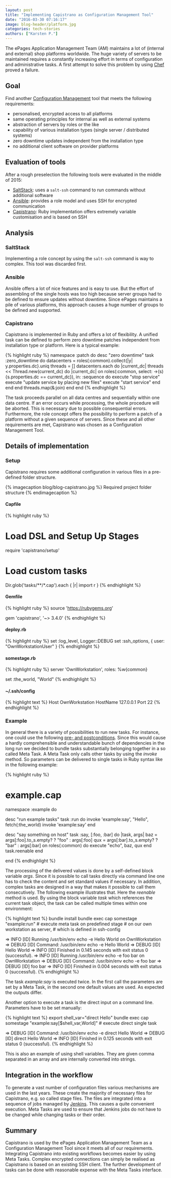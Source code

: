 ```yaml
---
layout: post
title: "Implementing Capistrano as Configuration Management Tool"
date: "2016-03-30 07:16:17"
image: blog-header/platform.jpg
categories: tech-stories
authors: ["Karsten P."]
---
```


The ePages Application Management Team (AM) maintains a lot of (internal and external) shop platforms worldwide.
The huge variety of servers to be maintained requires a constantly increasing effort in terms of configuration and administrative tasks.
A first attempt to solve this problem by using [Chef](https://www.chef.io/ "Opscode Chef") proved a failure.

## Goal

Find another [Configuration Management](https://en.wikipedia.org/wiki/Configuration_management "Wikipedia article") tool that meets the following requirements:

* personalised, encrypted access to all platforms
* same operating principles for internal as well as external systems
* abstraction of servers by roles or the like
* capability of various installation types (single server / distributed systems)
* zero downtime updates independent from the installation type
* no additional client software on provider platforms

## Evaluation of tools

After a rough preselection the following tools were evaluated in the middle of 2015:

* [SaltStack](http://saltstack.com/ "SaltStack"): uses a `salt-ssh` command to run commands without additional software
* [Ansible](http://www.ansible.com/ "Ansible"): provides a role model and uses SSH for encrypted communication
* [Capistrano](http://capistranorb.com/ "Capistrano"): Ruby implementation offers extremely variable customisation and is based on SSH

## Analysis

### SaltStack

Implementing a role concept by using the `salt-ssh` command is way to complex. This tool was discarded first.

### Ansible

Ansible offers a lot of nice features and is easy to use.
But the effort of assembling of the single hosts was too high because server groups had to be defined to ensure updates without downtime.
Since ePages maintains a pile of various platforms, this approach causes a huge number of groups to be defined and supported.

### Capistrano

Capistrano is implemented in Ruby and offers a lot of flexibility.
A unified task can be defined to perform zero downtime patches independent from installation type or platform.
Here is a typical example:

{% highlight ruby %}
namespace :patch do
   desc "zero downtime"
  task :zero_downtime do
    datacenters = roles(:common).collect{|y| y.properties.dc}.uniq
    threads = []
    datacenters.each do |current_dc|
      threads << Thread.new(current_dc) do |current_dc|
        on roles(:common, select: ->(s){s.properties.dc == current_dc}), in: :sequence do
          execute "stop service"
          execute "update service by placing new files"
          execute "start service"
        end
      end
    end
    threads.map(&:join)
  end
end
{% endhighlight %}

The task proceeds parallel on all data centres and sequentially within one data centre.
If an error occurs while processing, the whole procedure will be aborted.
This is necessary due to possible consequential errors.
Furthermore, the role concept offers the possibility to perform a patch of a platform without a given sequence of servers.
Since these and all other requirements are met, Capistrano was chosen as a Configuration Management Tool.

## Details of implementation

### Setup

Capistrano requires some additional configuration in various files in a pre-defined folder structure.

{% imagecaption blog/blog-capistrano.jpg %} Required project folder structure {% endimagecaption %}

#### Capfile

{% highlight ruby %}
# Load DSL and Setup Up Stages
require 'capistrano/setup'
# Load custom tasks
Dir.glob('tasks/**/*.cap').each { |r| import r }
{% endhighlight %}

#### Gemfile

{% highlight ruby %}
source 'https://rubygems.org'

gem 'capistrano', '~> 3.4.0'
{% endhighlight %}

#### deploy.rb

{% highlight ruby %}
set :log_level, Logger::DEBUG
set :ssh_options, { user: "OwnWorkstationUser" }
{% endhighlight %}

#### somestage.rb

{% highlight ruby %}
server 'OwnWorkstation',
  roles: %w{common}

set :the_world, "World"
{% endhighlight %}

#### ~/.ssh/config

{% highlight text %}
Host OwnWorkstation
  HostName 127.0.0.1
  Port 22
{% endhighlight %}

### Example

In general there is a variety of possibilities to run new tasks.
For instance, one could use the following [pre- and postconditions](http://capistranorb.com/documentation/getting-started/before-after/ "pre- and postconditions").
Since this would cause a hardly comprehensible and understandable bunch of dependencies in the long run we decided to bundle tasks substantially belonging together in a so called Meta Task.
A Meta Task only calls other tasks by using the _invoke_ method.
So parameters can be delivered to single tasks in Ruby syntax like in the following example:

{% highlight ruby %}
# example.cap
namespace :example do

  desc "run example tasks"
  task :run do
    invoke 'example:say', "Hello", fetch(:the_world)
    invoke 'example:say'
  end

  desc "say something on host"
  task :say, [:foo, :bar] do |task, args|
    baz = args[:foo].to_s.empty? ? "foo" : args[:foo]
    qux = args[:bar].to_s.empty? ? "bar" : args[:bar]
    on roles(:common) do
      execute "echo", baz, qux
    end
    task.reenable
  end

end
{% endhighlight %}

The processing of the delivered values is done by a self-defined block variable _args_.
Since it is possible to call tasks directly via command line one has to check the content and set standard values if necessary.
In addition, complex tasks are designed in a way that makes it possible to call them consecutively.
The following example illustrates that.
Here the _reenable_ method is used.
By using the block variable _task_ which references the current task object, the task can be called multiple times within one environment:

{% highlight text %}
bundle install
bundle exec cap somestage "example:run" # execute meta task on predefined stage
                                        # on our own workstation as server,
                                        # which is defined in ssh-config

=> INFO [ID] Running /usr/bin/env echo -e Hello World on OwnWorkstation
=> DEBUG [ID] Command: /usr/bin/env echo -e Hello World
=> DEBUG [ID]  Hello World
=> INFO [ID] Finished in 0.145 seconds with exit status 0 (successful).
=> INFO [ID] Running /usr/bin/env echo -e foo bar on OwnWorkstation
=> DEBUG [ID] Command: /usr/bin/env echo -e foo bar
=> DEBUG [ID]  foo bar
=> INFO [ID] Finished in 0.004 seconds with exit status 0 (successful).
{% endhighlight %}

The task _example:say_ is executed twice.
In the first call the parameters are set by a Meta Task, in the second one default values are used.
As expected the outputs differ.

Another option to execute a task is the direct input on a command line.
Parameters have to be set manually:

{% highlight text %}
export shell_var="direct Hello"
bundle exec cap somestage "example:say[$shell_var,World]" # execute direct single task

=> DEBUG [ID] Command: /usr/bin/env echo -e direct Hello World
=> DEBUG [ID]  direct Hello World
=> INFO [ID] Finished in 0.125 seconds with exit status 0 (successful).
{% endhighlight %}

This is also an example of using shell variables.
They are given comma separated in an array and are internally converted into strings.

## Integration in the workflow

To generate a vast number of configuration files various mechanisms are used in the last years.
These create the majority of necessary files for Capistrano, e.g. so called stage files.
The files are integrated into a sequence of jobs managed by [Jenkins](http://jenkins-ci.org/ "Jenkins").
This causes a quite convenient execution.
Meta Tasks are used to ensure that Jenkins jobs do not have to be changed while changing tasks or their order.

## Summary

Capistrano is used by the ePages Application Management Team as a Configuration Management Tool since it meets all of our requirements.
Integrating Capistrano into existing workflows becomes easier by using Meta Tasks.
Complex encrypted connections can simply be realised as Capistrano is based on an existing SSH client.
The further development of tasks can be done with reasonable expense with the Meta Tasks interface.
